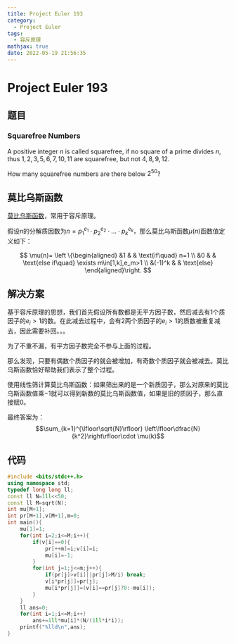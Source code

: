 ```yaml
---
title: Project Euler 193
category:
  - Project Euler
tags:
  - 容斥原理
mathjax: true
date: 2022-05-19 21:56:35
---
```


<escape><!-- more --></escape>

# Project Euler 193

## 题目

### Squarefree Numbers

A positive integer $n$ is called squarefree, if no square of a prime divides $n$, thus $1, 2, 3, 5, 6, 7, 10, 11$ are squarefree, but not $4, 8, 9, 12$.

How many squarefree numbers are there below $2^{50}$?

## 莫比乌斯函数

[莫比乌斯函数](https://en.wikipedia.org/wiki/M%C3%B6bius_function)，常用于容斥原理。

假设$n$的分解质因数为$n=p_1^{e_1}\cdot p_2^{e_2}\cdot \dots \cdot p_k^{e_k}$，那么莫比乌斯函数$\mu(n)$函数值定义如下：

$$
\mu(n)=
\left \{\begin{aligned}
  &1 & & \text{if\quad} n=1 \\
  &0 & & \text{else if\quad} \exists m\in[1,k],e_m>1 \\
  &(-1)^k & & \text{else}
\end{aligned}\right.
$$

## 解决方案

基于容斥原理的思想，我们首先假设所有数都是无平方因子数，然后减去有$1$个质因子的$e_i>1$的数。在此减去过程中，会有$2$两个质因子的$e_i>1$的质数被重复减去，因此需要补回。。。

为了不重不漏，有平方因子数完全不参与上面的过程。

那么发现，只要有偶数个质因子的就会被增加，有奇数个质因子就会被减去。莫比乌斯函数恰好帮助我们表示了整个过程。

使用线性筛计算莫比乌斯函数：如果筛出来的是一个新质因子，那么对原来的莫比乌斯函数值乘$-1$就可以得到新数的莫比乌斯函数值，如果是旧的质因子，那么直接赋$0$。

最终答案为：
$$\sum_{k=1}^{\lfloor\sqrt{N}\rfloor} \left\lfloor\dfrac{N}{k^2}\right\rfloor\cdot \mu(k)$$

## 代码

```C++
#include <bits/stdc++.h>
using namespace std;
typedef long long ll;
const ll N=1ll<<50;
const ll M=sqrt(N);
int mu[M+1];
int pr[M+1],v[M+1],m=0;
int main(){
    mu[1]=1;
    for(int i=2;i<=M;i++){
        if(v[i]==0){
            pr[++m]=i;v[i]=i;
            mu[i]=-1;
        }
        for(int j=1;j<=m;j++){
            if(pr[j]>v[i]||pr[j]>M/i) break;
            v[i*pr[j]]=pr[j];
            mu[i*pr[j]]=(v[i]==pr[j]?0:-mu[i]);
        }
    }
    ll ans=0;
    for(int i=1;i<=M;i++)
        ans+=1ll*mu[i]*(N/(1ll*i*i));
    printf("%lld\n",ans);
}
```
